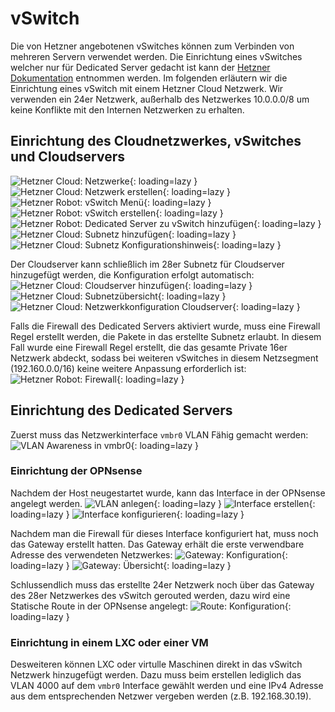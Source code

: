 # vSwitch
Die von Hetzner angebotenen vSwitches können zum Verbinden von mehreren Servern verwendet werden. Die Einrichtung eines vSwitches welcher nur für Dedicated Server gedacht ist kann der [Hetzner Dokumentation](https://docs.hetzner.com/de/robot/dedicated-server/network/vswitch/) entnommen werden. Im folgenden erläutern wir die Einrichtung eines vSwitch mit einem Hetzner Cloud Netzwerk. Wir verwenden ein 24er Netzwerk, außerhalb des Netzwerkes 10.0.0.0/8 um keine Konflikte mit den Internen Netzwerken zu erhalten.

## Einrichtung des Cloudnetzwerkes, vSwitches und Cloudservers
![Hetzner Cloud: Netzwerke](../img/setup/vswitch/vswitch_create1.png?raw=true){: loading=lazy }
![Hetzner Cloud: Netzwerk erstellen](../img/setup/vswitch/vswitch_create2.png?raw=true){: loading=lazy }
![Hetzner Robot: vSwitch Menü](../img/setup/vswitch/vswitch_create3.png?raw=true){: loading=lazy }
![Hetzner Robot: vSwitch erstellen](../img/setup/vswitch/vswitch_create4.png?raw=true){: loading=lazy }
![Hetzner Robot: Dedicated Server zu vSwitch hinzufügen](../img/setup/vswitch/vswitch_create5.png?raw=true){: loading=lazy }
![Hetzner Cloud: Subnetz hinzufügen](../img/setup/vswitch/vswitch_create6.png?raw=true){: loading=lazy }
![Hetzner Cloud: Subnetz Konfigurationshinweis](../img/setup/vswitch/vswitch_create7.png?raw=true){: loading=lazy }

Der Cloudserver kann schließlich im 28er Subnetz für Cloudserver hinzugefügt werden, die Konfiguration erfolgt automatisch:
![Hetzner Cloud: Cloudserver hinzufügen](../img/setup/vswitch/vswitch_create8.png?raw=true){: loading=lazy }
![Hetzner Cloud: Subnetzübersicht](../img/setup/vswitch/vswitch_create9.png?raw=true){: loading=lazy }
![Hetzner Cloud: Netzwerkkonfiguration Cloudserver](../img/setup/vswitch/vswitch_cloudserver.png?raw=true){: loading=lazy }

Falls die Firewall des Dedicated Servers aktiviert wurde, muss eine Firewall Regel erstellt werden, die Pakete in das erstellte Subnetz erlaubt. In diesem Fall wurde eine Firewall Regel erstellt, die das gesamte Private 16er Netzwerk abdeckt, sodass bei weiteren vSwitches in diesem Netzsegment (192.160.0.0/16) keine weitere Anpassung erforderlich ist: 
![Hetzner Robot: Firewall](../img/setup/vswitch/vswitch_firewall.png?raw=true){: loading=lazy }

## Einrichtung des Dedicated Servers
Zuerst muss das Netzwerkinterface `vmbr0` VLAN Fähig gemacht werden:
![VLAN Awareness in `vmbr0`](../img/setup/vswitch/vswitch_pve_vlan_aware.png?raw=true){: loading=lazy }


### Einrichtung der OPNsense
Nachdem der Host neugestartet wurde, kann das Interface in der OPNsense angelegt werden.
![VLAN anlegen](../img/setup/vswitch/vswitch_opnsense_interface1.png?raw=true){: loading=lazy }
![Interface erstellen](../img/setup/vswitch/vswitch_opnsense_interface2.png?raw=true){: loading=lazy }
![Interface konfigurieren](../img/setup/vswitch/vswitch_opnsense_interface3.png?raw=true){: loading=lazy }

Nachdem man die Firewall für dieses Interface konfiguriert hat, muss noch das Gateway erstellt hatten. Das Gateway erhält die erste verwendbare Adresse des verwendeten Netzwerkes:
![Gateway: Konfiguration](../img/setup/vswitch/vswitch_opnsense_gateway1.png?raw=true){: loading=lazy }
![Gateway: Übersicht](../img/setup/vswitch/vswitch_opnsense_gateway2.png?raw=true){: loading=lazy }

Schlussendlich muss das erstellte 24er Netzwerk noch über das Gateway des 28er Netzwerkes des vSwitch gerouted werden, dazu wird eine Statische Route in der OPNsense angelegt:
![Route: Konfiguration](../img/setup/vswitch/vswitch_opnsense_route.png?raw=true){: loading=lazy }

### Einrichtung in einem LXC oder einer VM
Desweiteren können LXC oder virtulle Maschinen direkt in das vSwitch Netzwerk hinzugefügt werden. Dazu muss beim erstellen lediglich das VLAN 4000 auf dem `vmbr0` Interface gewählt werden 
und eine IPv4 Adresse aus dem entsprechenden Netzwer vergeben werden (z.B. 192.168.30.19).

